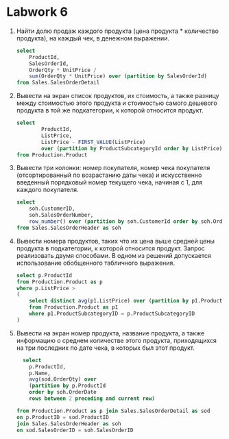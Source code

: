 # Labwork 6

1.  Найти долю продаж каждого продукта (цена продукта * количество продукта), 
    на каждый чек, в денежном выражении.

    ``` sql
    select 
    	ProductId,
    	SalesOrderId,
    	OrderQty * UnitPrice / 
    	sum(OrderQty * UnitPrice) over (partition by SalesOrderId)
    from Sales.SalesOrderDetail
    ```

2. Вывести на экран список продуктов, их стоимость, а также разницу между 
   стоимостью этого продукта и стоимостью самого дешевого продукта в той же 
   подкатегории, к которой относится продукт.

    ``` sql
    select 
    		ProductId,
    		ListPrice,
    		ListPrice - FIRST_VALUE(ListPrice) 
    		over (partition by ProductSubcategoryId order by ListPrice) as diff
    from Production.Product
    ```

3. Вывести три колонки: номер покупателя, номер чека покупателя 
   (отсортированный по возрастанию даты чека) и искусственно введенный 
   порядковый номер текущего чека, начиная с 1, для каждого покупателя.

    ``` sql
    select 
    	soh.CustomerID,
    	soh.SalesOrderNumber,
    	row_number() over (partition by soh.CustomerId order by soh.OrderDate) as num
    from Sales.SalesOrderHeader as soh

    ```

4.  Вывести номера продуктов, таких что их цена выше средней цены продукта в 
    подкатегории, к которой относится продукт. Запрос реализовать двумя 
    способами. В одном из решений допускается использование обобщенного 
    табличного выражения.

    ``` sql
    select p.ProductId
    from Production.Product as p
    where p.ListPrice > 
    (
        select distinct avg(p1.ListPrice) over (partition by p1.ProductSubcategoryId)
        from Production.Product as p1
        where p1.ProductSubcategoryID = p.ProductSubcategoryID
    )
    ```

5.  Вывести на экран номер продукта, название продукта, а также информацию о 
    среднем количестве этого продукта, приходящихся на три последних по дате 
    чека, в которых был этот продукт.


    ``` sql
      select 
    	p.ProductId,
    	p.Name,
    	avg(sod.OrderQty) over 
    	(partition by p.ProductId
    	order by soh.OrderDate 
    	rows between 2 preceding and current row)
    
    from Production.Product as p join Sales.SalesOrderDetail as sod
    on p.ProductID = sod.ProductID
    join Sales.SalesOrderHeader as soh
    on sod.SalesOrderID = soh.SalesOrderID
    ```
